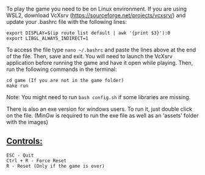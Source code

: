 To play the game you need to be on Linux environment.
If you are using WSL2, download VcXsrv (https://sourceforge.net/projects/vcxsrv/) and update your .bashrc file with the following lines:
```
export DISPLAY=$(ip route list default | awk '{print $3}'):0
export LIBGL_ALWAYS_INDIRECT=1
```
To access the file type ``nano ~/.bashrc`` and paste the lines above at the end of the file. Then, save and exit.
You will need to launch the VcXsrv application before running the game and have it open while playing.
Then, run the following commands in the terminal:

```
cd game (If you are not in the game folder)
make run
```

Note: You might need to run `bash config.sh` if some libraries are missing.

There is also an exe version for windows users. To run it, just double click on the file.
(MinGw is required to run the exe file as well as an 'assets' folder with the images)

## <ins> Controls: </ins>
``` 
ESC - Quit
Ctrl + R - Force Reset
R - Reset (Only if the game is over)
```